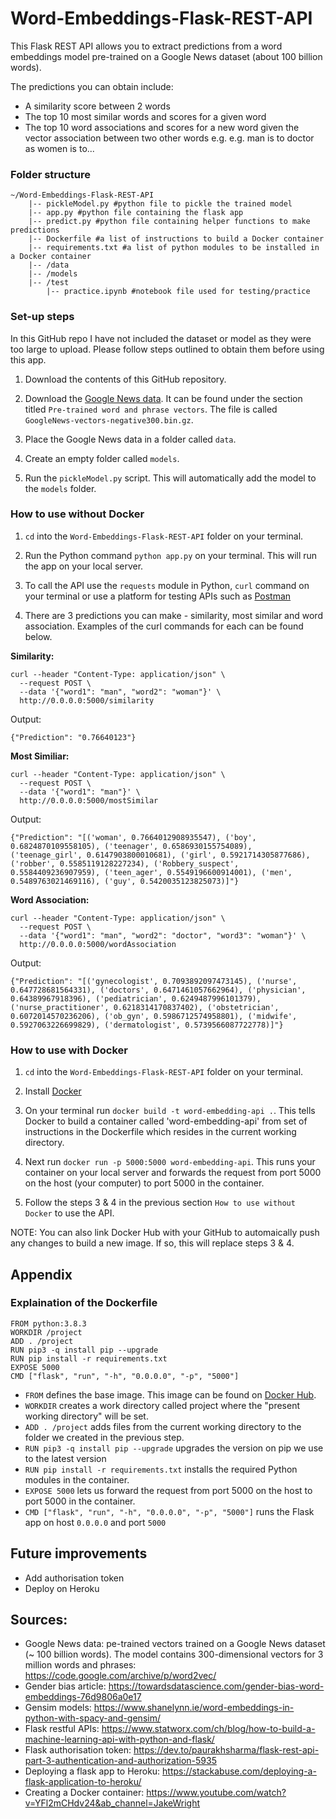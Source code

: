 # Word-Embeddings-Flask-REST-API

This Flask REST API allows you to extract predictions from a word embeddings model pre-trained on a Google News dataset (about 100 billion words). 

The predictions you can obtain include: 
- A similarity score between 2 words
- The top 10 most similar words and scores for a given word
- The top 10 word associations and scores for a new word given the vector association between two other words e.g. e.g. man is to doctor as women is to...
         


### Folder structure

```
~/Word-Embeddings-Flask-REST-API
    |-- pickleModel.py #python file to pickle the trained model
    |-- app.py #python file containing the flask app
    |-- predict.py #python file containing helper functions to make predictions
    |-- Dockerfile #a list of instructions to build a Docker container
    |-- requirements.txt #a list of python modules to be installed in a Docker container
    |-- /data
    |-- /models
    |-- /test
        |-- practice.ipynb #notebook file used for testing/practice
```

### Set-up steps

In this GitHub repo I have not included the dataset or model as they were too large to upload. Please follow steps outlined to obtain them before using this app.

1) Download the contents of this GitHub repository. 

2) Download the [Google News data](https://code.google.com/archive/p/word2vec/). It can be found under the section titled `Pre-trained word and phrase vectors`. The file is called `GoogleNews-vectors-negative300.bin.gz`. 

3) Place the Google News data in a folder called `data`. 

4) Create an empty folder called `models`. 

5) Run the `pickleModel.py` script. This will automatically add the model to the `models` folder. 


### How to use without Docker
 
1) `cd` into the `Word-Embeddings-Flask-REST-API` folder on your terminal. 

2) Run the Python command `python app.py` on your terminal. This will run the app on your local server.

3) To call the API use the `requests` module in Python, `curl` command on your terminal or use a platform for testing APIs such as [Postman](https://www.postman.com/)

4) There are 3 predictions you can make - similarity, most similar and word association. Examples of the curl commands for each can be found below. 


**Similarity:**

```
curl --header "Content-Type: application/json" \
  --request POST \
  --data '{"word1": "man", "word2": "woman"}' \
  http://0.0.0.0:5000/similarity
```

Output: 

```
{"Prediction": "0.76640123"}
```


**Most Similiar:**

```
curl --header "Content-Type: application/json" \
  --request POST \
  --data '{"word1": "man"}' \
  http://0.0.0.0:5000/mostSimilar
```

Output:

```
{"Prediction": "[('woman', 0.7664012908935547), ('boy', 0.6824870109558105), ('teenager', 0.6586930155754089), ('teenage_girl', 0.6147903800010681), ('girl', 0.5921714305877686), ('robber', 0.5585119128227234), ('Robbery_suspect', 0.5584409236907959), ('teen_ager', 0.5549196600914001), ('men', 0.5489763021469116), ('guy', 0.5420035123825073)]"}

```


**Word Association:**

```
curl --header "Content-Type: application/json" \
  --request POST \
  --data '{"word1": "man", "word2": "doctor", "word3": "woman"}' \
  http://0.0.0.0:5000/wordAssociation
```

Output:

```
{"Prediction": "[('gynecologist', 0.7093892097473145), ('nurse', 0.647728681564331), ('doctors', 0.6471461057662964), ('physician', 0.64389967918396), ('pediatrician', 0.6249487996101379), ('nurse_practitioner', 0.6218314170837402), ('obstetrician', 0.6072014570236206), ('ob_gyn', 0.5986712574958801), ('midwife', 0.5927063226699829), ('dermatologist', 0.5739566087722778)]"}
```

### How to use with Docker

1) `cd` into the `Word-Embeddings-Flask-REST-API` folder on your terminal. 

2) Install [Docker](https://docs.docker.com/get-docker/)

3) On your terminal run `docker build -t word-embedding-api .`. This tells Docker to build a container called 'word-embedding-api' from set of instructions in the Dockerfile which resides in the current working directory. 

4) Next run `docker run -p 5000:5000 word-embedding-api`. This runs your container on your local server and forwards the request from port 5000 on the host (your computer) to port 5000 in the container. 

5) Follow the steps 3 & 4 in the previous section `How to use without Docker` to use the API. 


NOTE: You can also link Docker Hub with your GitHub to automaically push any changes to build a new image. If so, this will replace steps 3 & 4.  


## Appendix

### Explaination of the Dockerfile 
```
FROM python:3.8.3
WORKDIR /project
ADD . /project
RUN pip3 -q install pip --upgrade
RUN pip install -r requirements.txt
EXPOSE 5000
CMD ["flask", "run", "-h", "0.0.0.0", "-p", "5000"]
```

- `FROM` defines the base image. This image can be found on [Docker Hub](https://hub.docker.com/).
- `WORKDIR` creates a work directory called project where the "present working directory" will be set.
- `ADD . /project` adds files from the current working directory to the folder we created in the previous step. 
- `RUN pip3 -q install pip --upgrade` upgrades the version on pip we use to the latest version
- `RUN pip install -r requirements.txt` installs the required Python modules in the container. 
- `EXPOSE 5000` lets us forward the request from port 5000 on the host to port 5000 in the container. 
- `CMD ["flask", "run", "-h", "0.0.0.0", "-p", "5000"]` runs the Flask app on host `0.0.0.0` and port `5000`


## Future improvements 

- Add authorisation token 
- Deploy on Heroku


## Sources: 

- Google News data: pe-trained vectors trained on a Google News dataset (~ 100 billion words). The model contains 300-dimensional vectors for 3 million words and phrases: https://code.google.com/archive/p/word2vec/
- Gender bias article: https://towardsdatascience.com/gender-bias-word-embeddings-76d9806a0e17
- Gensim models: https://www.shanelynn.ie/word-embeddings-in-python-with-spacy-and-gensim/
- Flask restful APIs: https://www.statworx.com/ch/blog/how-to-build-a-machine-learning-api-with-python-and-flask/
- Flask authorisation token: https://dev.to/paurakhsharma/flask-rest-api-part-3-authentication-and-authorization-5935
- Deploying a flask app to Heroku: https://stackabuse.com/deploying-a-flask-application-to-heroku/
- Creating a Docker container: https://www.youtube.com/watch?v=YFl2mCHdv24&ab_channel=JakeWright
